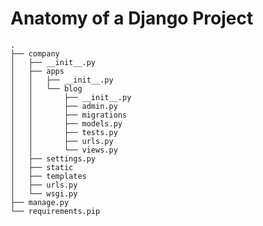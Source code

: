 
Anatomy of a Django Project
===========================


    .
    ├── company
    │   ├── __init__.py
    │   ├── apps
    │   │   ├── __init__.py
    │   │   └── blog
    │   │       ├── __init__.py
    │   │       ├── admin.py
    │   │       ├── migrations
    │   │       ├── models.py
    │   │       ├── tests.py
    │   │       ├── urls.py
    │   │       └── views.py
    │   ├── settings.py
    │   ├── static
    │   ├── templates
    │   ├── urls.py
    │   └── wsgi.py
    ├── manage.py
    └── requirements.pip
